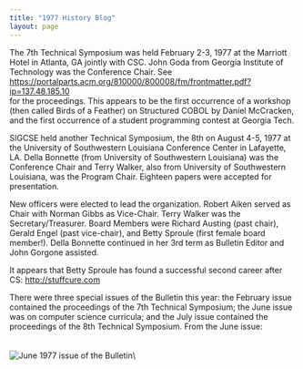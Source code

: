 ```yaml
---
title: "1977 History Blog"
layout: page
---
```


The 7th Technical Symposium was held February 2-3, 1977 at the Marriott
Hotel in Atlanta, GA jointly with CSC. John Goda from Georgia Institute
of Technology was the Conference Chair. See
<https://portalparts.acm.org/810000/800008/fm/frontmatter.pdf?ip=137.48.185.10>\
for the proceedings. This appears to be the first occurrence of a
workshop (then called Birds of a Feather) on Structured COBOL by Daniel
McCracken, and the first occurrence of a student programming contest at
Georgia Tech.

SIGCSE held another Technical Symposium, the 8th on August 4-5, 1977 at
the University of Southwestern Louisiana Conference Center in Lafayette,
LA. Della Bonnette (from University of Southwestern Louisiana) was the
Conference Chair and Terry Walker, also from University of Southwestern
Louisiana, was the Program Chair. Eighteen papers were accepted for
presentation.

New officers were elected to lead the organization. Robert Aiken served
as Chair with Norman Gibbs as Vice-Chair. Terry Walker was the
Secretary/Treasurer. Board Members were Richard Austing (past chair),
Gerald Engel (past vice-chair), and Betty Sproule (first female board
member!). Della Bonnette continued in her 3rd term as Bulletin Editor
and John Gorgone assisted.

It appears that Betty Sproule has found a successful second career after
CS: <http://stuffcure.com>

There were three special issues of the Bulletin this year: the February
issue contained the proceedings of the 7th Technical Symposium; the June
issue was on computer science curricula; and the July issue contained
the proceedings of the 8th Technical Symposium. From the June issue:\
\
\
![June 1977 issue of the
Bulletin](../../files/images/50yearsofSIGCSE/BulletinJune1977.jpg)\

